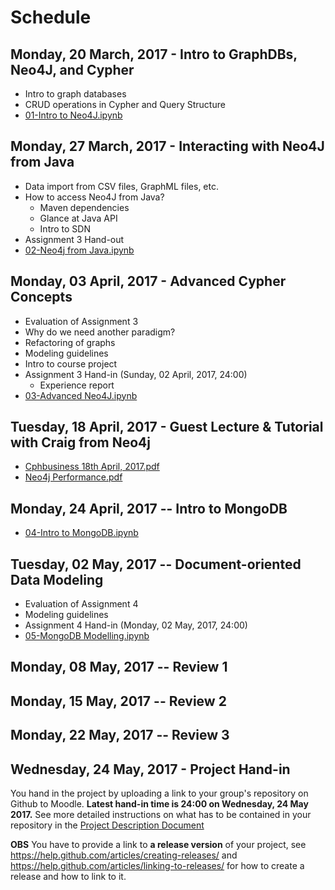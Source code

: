 # Schedule

## Monday, 20 March, 2017 - Intro to GraphDBs, Neo4J, and Cypher

  * Intro to graph databases
  * CRUD operations in Cypher and Query Structure
  * [01-Intro to Neo4J.ipynb](lecture_notes/01-Intro%20to%20Neo4J.ipynb)


## Monday, 27 March, 2017 - Interacting with Neo4J from Java

  * Data import from CSV files, GraphML files, etc.
  * How to access Neo4J from Java?
    * Maven dependencies
    * Glance at Java API
    * Intro to SDN
  * Assignment 3 Hand-out
  * [02-Neo4j from Java.ipynb](lecture_notes/02-Neo4j%20from%20Java.ipynb)


## Monday, 03 April, 2017 - Advanced Cypher Concepts

  * Evaluation of Assignment 3
  * Why do we need another paradigm?
  * Refactoring of graphs
  * Modeling guidelines
  * Intro to course project
  * Assignment 3 Hand-in (Sunday, 02 April, 2017, 24:00)
    * Experience report
  * [03-Advanced Neo4J.ipynb](lecture_notes/03-Advanced%20Neo4J.ipynb)


## Tuesday, 18 April, 2017 - Guest Lecture & Tutorial with Craig from Neo4j
  * [Cphbusiness 18th April, 2017.pdf](guest_lecture/Cphbusiness%2018th%20April%2C%202017.pdf)
  * [Neo4j Performance.pdf](guest_lecture/Neo4j%20Performance.pdf)

## Monday, 24 April, 2017 -- Intro to MongoDB

  * [04-Intro to MongoDB.ipynb](lecture_notes/04-Intro%20to%20MongoDB.ipynb)

## Tuesday, 02 May, 2017 -- Document-oriented Data Modeling

  * Evaluation of Assignment 4
  * Modeling guidelines
  * Assignment 4 Hand-in (Monday, 02 May, 2017, 24:00)
  * [05-MongoDB Modelling.ipynb](lecture_notes/05-MongoDB%20Modelling.ipynb)

## Monday, 08 May, 2017 -- Review 1

## Monday, 15 May, 2017 -- Review 2

## Monday, 22 May, 2017 -- Review 3

## Wednesday, 24 May, 2017 - Project Hand-in

You hand in the project by uploading a link to your group's repository on Github to Moodle. **Latest hand-in time is 24:00 on Wednesday, 24 May 2017.** See more detailed instructions on what has to be contained in your repository in the [Project Description Document](lecture_notes/Project%20Description.ipynb)

**OBS** You have to provide a link to **a release version** of your project, see https://help.github.com/articles/creating-releases/ and https://help.github.com/articles/linking-to-releases/ for how to create a release and how to link to it.
